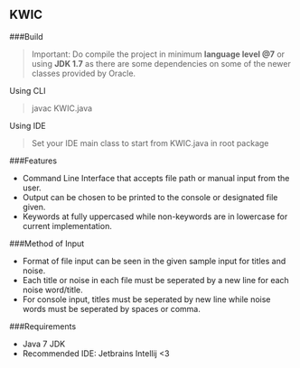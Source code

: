 ## KWIC

###Build
> Important: Do compile the project in minimum **language level @7** or using **JDK 1.7**
as there are some dependencies on some of the newer classes provided by Oracle.

Using CLI
> javac KWIC.java

Using IDE
> Set your IDE main class to start from KWIC.java in root package

###Features
- Command Line Interface that accepts file path or manual input from the user.
- Output can be chosen to be printed to the console or designated file given.
- Keywords at fully uppercased while non-keywords are in lowercase for current implementation.

###Method of Input
- Format of file input can be seen in the given sample input for titles and noise.
- Each title or noise in each file must be seperated by a new line for each noise word/title.
- For console input, titles must be seperated by new line while noise words must be seperated by spaces or comma.

###Requirements
- Java 7 JDK
- Recommended IDE: Jetbrains Intellij <3

